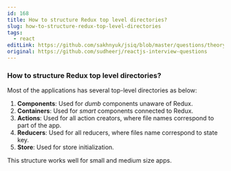 ```yaml
---
id: 168
title: How to structure Redux top level directories?
slug: how-to-structure-redux-top-level-directories
tags:
  - react
editLink: https://github.com/sakhnyuk/jsiq/blob/master/questions/theory/react/168.md
original: https://github.com/sudheerj/reactjs-interview-questions
---
```


### How to structure Redux top level directories?

Most of the applications has several top-level directories as below:

1. **Components**: Used for _dumb_ components unaware of Redux.
2. **Containers**: Used for _smart_ components connected to Redux.
3. **Actions**: Used for all action creators, where file names correspond to part of the app.
4. **Reducers**: Used for all reducers, where files name correspond to state key.
5. **Store**: Used for store initialization.

This structure works well for small and medium size apps.